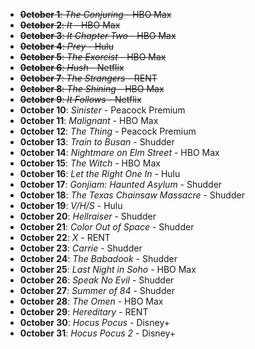 - ~~**0ctober 1**: *The Conjuring* - HBO Max~~
- ~~**0ctober 2**: *It* - HBO Max~~
- ~~**0ctober 3**: *It Chapter Two* - HBO Max~~
- ~~**0ctober 4**: *Prey* - Hulu~~
- ~~**0ctober 5**: *The Exorcist* - HBO Max~~
- ~~**0ctober 6**: *Hush* - Netflix~~
- ~~**0ctober 7**: *The Strangers* - RENT~~
- ~~**0ctober 8**: *The Shining* - HBO Max~~
- ~~**0ctober 9**: *It Follows* - Netflix~~
- **0ctober 10**: *Sinister* - Peacock Premium
- **0ctober 11**: *Malignant* - HBO Max
- **0ctober 12**: *The Thing* - Peacock Premium
- **0ctober 13**: *Train to Busan* - Shudder
- **0ctober 14**: *Nightmare on Elm Street* - HBO Max
- **0ctober 15**: *The Witch* - HBO Max
- **0ctober 16**: *Let the Right One In* - Hulu
- **0ctober 17**: *Gonjiam: Haunted Asylum* - Shudder
- **0ctober 18**: *The Texas Chainsaw Massacre* - Shudder
- **0ctober 19**: *V/H/S* - Hulu
- **0ctober 20**: *Hellraiser* - Shudder
- **0ctober 21**: *Color Out of Space* - Shudder
- **0ctober 22**: *X* - RENT
- **0ctober 23**: *Carrie* - Shudder
- **0ctober 24**: *The Babadook* - Shudder
- **0ctober 25**: *Last Night in Soho* - HBO Max
- **0ctober 26**: *Speak No Evil* - Shudder
- **0ctober 27**: *Summer of 84* - Shudder
- **0ctober 28**: *The Omen* - HBO Max
- **0ctober 29**: *Hereditary* - RENT
- **0ctober 30**: *Hocus Pocus* - Disney+
- **0ctober 31**: *Hocus Pocus 2* - Disney+
